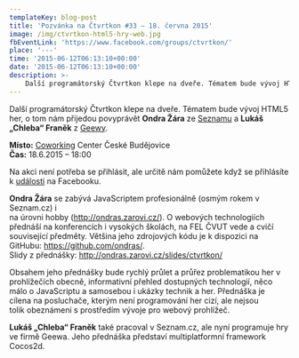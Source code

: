 ```yaml
---
templateKey: blog-post
title: 'Pozvánka na Čtvrtkon #33 – 18. června 2015'
image: /img/ctvrtkon-html5-hry-web.jpg
fbEventLink: 'https://www.facebook.com/groups/ctvrtkon/'
place: '---'
time: '2015-06-12T06:13:10+00:00'
date: '2015-06-12T06:13:10+00:00'
description: >-
    Další programátorský Čtvrtkon klepe na dveře. Tématem bude vývoj HTML5 her, o tom nám přijedou povyprávět Ondra Žára ze Seznamu a Lukáš „Chleba“ Franěk z Geewy.Místo: Coworking Center ...
---
```

[](http://ctvrtkon.cz/wp-content/uploads/ctvrtkon-html5-hry-web.jpg)

Další programátorský Čtvrtkon klepe na dveře. Tématem bude vývoj HTML5 her, o tom nám přijedou povyprávět **Ondra Žára** ze [Seznamu](https://www.seznam.cz) a **Lukáš „Chleba“ Franěk** z [Geewy](http://www.geewa.com/).

**Místo:** [Coworking](http://www.coworkingcb.cz/ "http://www.coworkingcb.cz/") Center České Budějovice  
**Čas:** 18.6.2015 – 18:00

Na akci není potřeba se přihlásit, ale určitě nám pomůžete když se přihlásíte k [události](https://www.facebook.com/events/1391874661142414/) na Facebooku.

**Ondra Žára** se zabývá JavaScriptem profesionálně (osmým rokem v Seznam.cz) i  
na úrovni hobby (<http://ondras.zarovi.cz/>). O webových technologiích  
přednáší na konferencích i vysokých školách, na FEL ČVUT vede a cvičí  
související předměty. Většina jeho zdrojových kódu je k dispozici na  
GitHubu: <https://github.com/ondras/>.  
Slidy z přednášky: <http://ondras.zarovi.cz/slides/ctvrtkon/>

Obsahem jeho přednášky bude rychlý průlet a průřez problematikou her v  
prohlížečích obecně, informativní přehled dostupných technologií, něco  
málo o JavaScriptu a samosebou i ukázky technik a her. Přednáška je  
cílena na posluchače, kterým není programování her cizí, ale nejsou  
tolik obeznámeni s prostředím vývoje pro webový prohlížeč.

**Lukáš „Chleba“ Franěk** také pracoval v Seznam.cz, ale nyní programuje hry ve firmě Geewa. Jeho přednáška představí multiplatformní framework Cocos2d.